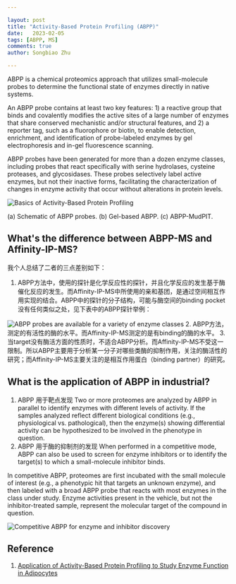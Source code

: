 ```yaml
---

layout: post
title: "Activity-Based Protein Profiling (ABPP)"
date:   2023-02-05
tags: [ABPP, MS]
comments: true
author: Songbiao Zhu

---
```


ABPP is a chemical proteomics approach that utilizes small-molecule probes to determine the functional state of enzymes directly in native systems.

<!-- more -->

 An ABPP probe contains at least two key features: 1) a reactive group that binds and covalently modifies the active sites of a large number of enzymes that share conserved mechanistic and/or structural features, and 2) a reporter tag, such as a fluorophore or biotin, to enable detection, enrichment, and identification of probe-labeled enzymes by gel electrophoresis and in-gel fluorescence scanning.

 ABPP probes have been generated for more than a dozen enzyme classes, including probes that react specifically with serine hydrolases, cysteine proteases, and glycosidases. These probes selectively label active enzymes, but not their inactive forms, facilitating the characterization of changes in enzyme activity that occur without alterations in protein levels.


 ![Basics of Activity-Based Protein Profiling](https://www.ncbi.nlm.nih.gov/pmc/articles/PMC4138146/bin/nihms613584f1.jpg) 

(a) Schematic of ABPP probes. (b) Gel-based ABPP. (c) ABPP-MudPIT. 

## What's the difference between ABPP-MS and Affinity-IP-MS?
我个人总结了二者的三点差别如下：
1. ABPP方法中，使用的探针是化学反应性的探针，并且化学反应的发生基于酶催化反应的发生。而Affinity-IP-MS中所使用的亲和基团，是通过空间相互作用实现的结合。ABPP中的探针的分子结构，可能与酶空间的binding pocket没有任何类似之处，见下表中的ABPP探针举例：

![ABPP probes are available for a variety of enzyme classes](https://www.ncbi.nlm.nih.gov/pmc/articles/PMC4138146/bin/nihms613584f2.jpg)
2. ABPP方法，测定的有活性的酶的水平。而Affinity-IP-MS测定的是有binding的酶的水平。
3. 当target没有酶活方面的性质时，不适合ABPP分析。而Affinity-IP-MS不受这一限制。所以ABPP主要用于分析某一分子对哪些类酶的抑制作用，关注的酶活性的研究；而Affinity-IP-MS主要关注的是相互作用蛋白（binding partner）的研究。

## What is the application of ABPP in industrial?

1. ABPP 用于靶点发现
Two or more proteomes are analyzed by ABPP in parallel to identify enzymes with different levels of activity. If the samples analyzed reflect different biological conditions (e.g., physiological vs. pathological), then the enzyme(s) showing differential activity can be hypothesized to be involved in the phenotype in question. 
2. ABPP 用于酶的抑制剂的发现
When performed in a competitive mode, ABPP can also be used to screen for enzyme inhibitors or to identify the target(s) to which a small-molecule inhibitor binds.

In competitive ABPP, proteomes are first incubated with the small molecule of interest (e.g., a phenotypic hit that targets an unknown enzyme), and then labeled with a broad ABPP probe that reacts with most enzymes in the class under study. Enzyme activities present in the vehicle, but not the inhibitor-treated sample, represent the molecular target of the compound in question.

![Competitive ABPP for enzyme and inhibitor discovery](https://www.ncbi.nlm.nih.gov/pmc/articles/PMC4138146/bin/nihms613584f3.jpg)


## Reference
1. [Application of Activity-Based Protein Profiling to Study Enzyme Function in Adipocytes](https://www.ncbi.nlm.nih.gov/pmc/articles/PMC4138146/)
